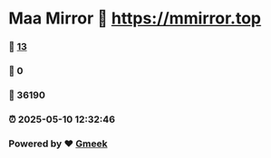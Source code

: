 # Maa Mirror :link: https://mmirror.top 
### :page_facing_up: [13](https://mmirror.top/tag.html) 
### :speech_balloon: 0 
### :hibiscus: 36190 
### :alarm_clock: 2025-05-10 12:32:46 
### Powered by :heart: [Gmeek](https://github.com/Meekdai/Gmeek)
